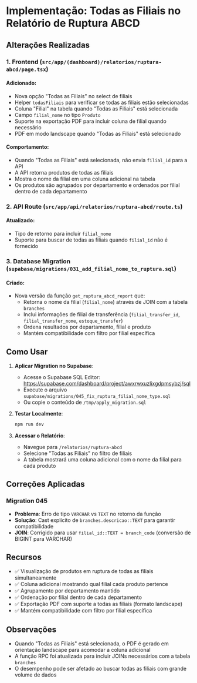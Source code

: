 # Implementação: Todas as Filiais no Relatório de Ruptura ABCD

## Alterações Realizadas

### 1. Frontend (`src/app/(dashboard)/relatorios/ruptura-abcd/page.tsx`)

#### Adicionado:
- Nova opção "Todas as Filiais" no select de filiais
- Helper `todasFiliais` para verificar se todas as filiais estão selecionadas
- Coluna "Filial" na tabela quando "Todas as Filiais" está selecionada
- Campo `filial_nome` no tipo `Produto`
- Suporte na exportação PDF para incluir coluna de filial quando necessário
- PDF em modo landscape quando "Todas as Filiais" está selecionado

#### Comportamento:
- Quando "Todas as Filiais" está selecionada, não envia `filial_id` para a API
- A API retorna produtos de todas as filiais
- Mostra o nome da filial em uma coluna adicional na tabela
- Os produtos são agrupados por departamento e ordenados por filial dentro de cada departamento

### 2. API Route (`src/app/api/relatorios/ruptura-abcd/route.ts`)

#### Atualizado:
- Tipo de retorno para incluir `filial_nome`
- Suporte para buscar de todas as filiais quando `filial_id` não é fornecido

### 3. Database Migration (`supabase/migrations/031_add_filial_nome_to_ruptura.sql`)

#### Criado:
- Nova versão da função `get_ruptura_abcd_report` que:
  - Retorna o nome da filial (`filial_nome`) através de JOIN com a tabela `branches`
  - Inclui informações de filial de transferência (`filial_transfer_id`, `filial_transfer_nome`, `estoque_transfer`)
  - Ordena resultados por departamento, filial e produto
  - Mantém compatibilidade com filtro por filial específica

## Como Usar

1. **Aplicar Migration no Supabase**:
   - Acesse o Supabase SQL Editor: https://supabase.com/dashboard/project/awxrwxuzlixgdpmsybzj/sql
   - Execute o arquivo `supabase/migrations/045_fix_ruptura_filial_nome_type.sql`
   - Ou copie o conteúdo de `/tmp/apply_migration.sql`

2. **Testar Localmente**:
   ```bash
   npm run dev
   ```

3. **Acessar o Relatório**:
   - Navegue para `/relatorios/ruptura-abcd`
   - Selecione "Todas as Filiais" no filtro de filiais
   - A tabela mostrará uma coluna adicional com o nome da filial para cada produto

## Correções Aplicadas

### Migration 045
- **Problema**: Erro de tipo `VARCHAR` vs `TEXT` no retorno da função
- **Solução**: Cast explícito de `branches.descricao::TEXT` para garantir compatibilidade
- **JOIN**: Corrigido para usar `filial_id::TEXT = branch_code` (conversão de BIGINT para VARCHAR)

## Recursos

- ✅ Visualização de produtos em ruptura de todas as filiais simultaneamente
- ✅ Coluna adicional mostrando qual filial cada produto pertence
- ✅ Agrupamento por departamento mantido
- ✅ Ordenação por filial dentro de cada departamento
- ✅ Exportação PDF com suporte a todas as filiais (formato landscape)
- ✅ Mantém compatibilidade com filtro por filial específica

## Observações

- Quando "Todas as Filiais" está selecionada, o PDF é gerado em orientação landscape para acomodar a coluna adicional
- A função RPC foi atualizada para incluir JOINs necessários com a tabela `branches`
- O desempenho pode ser afetado ao buscar todas as filiais com grande volume de dados
